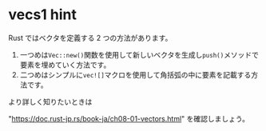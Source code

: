 # vecs1 hint

Rust ではベクタを定義する 2 つの方法があります。

1. 一つめは`Vec::new()`関数を使用して新しいベクタを生成し`push()`メソッドで要素を埋めていく方法です。
2. 二つめはシンプルに`vec![]`マクロを使用して角括弧の中に要素を記載する方法です。

より詳しく知りたいときは

"https://doc.rust-jp.rs/book-ja/ch08-01-vectors.html" を確認しましょう。

<!---
In Rust, there are two ways to define a Vector.
1. One way is to use the `Vec::new()` function to create a new vector
  and fill it with the `push()` method.
1. The second way, which is simpler is to use the `vec![]` macro and
  define your elements inside the square brackets.
Check this chapter: https://doc.rust-lang.org/stable/book/ch08-01-vectors.html
of the Rust book to learn more.
--->
